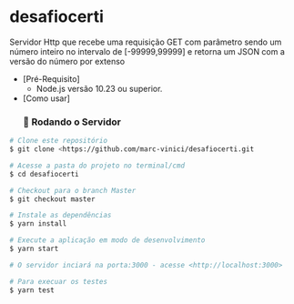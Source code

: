 # desafiocerti

Servidor Http que recebe uma requisição GET com parâmetro sendo um número inteiro no intervalo de [-99999,99999] e retorna um JSON com a versão do número por extenso


* [Pré-Requisito]
    - Node.js versão 10.23 ou superior.
* [Como usar]
   ### 🎲 Rodando o Servidor

```bash
# Clone este repositório
$ git clone <https://github.com/marc-vinici/desafiocerti.git

# Acesse a pasta do projeto no terminal/cmd
$ cd desafiocerti

# Checkout para o branch Master
$ git checkout master

# Instale as dependências
$ yarn install

# Execute a aplicação em modo de desenvolvimento
$ yarn start

# O servidor inciará na porta:3000 - acesse <http://localhost:3000>

# Para execuar os testes
$ yarn test
```

